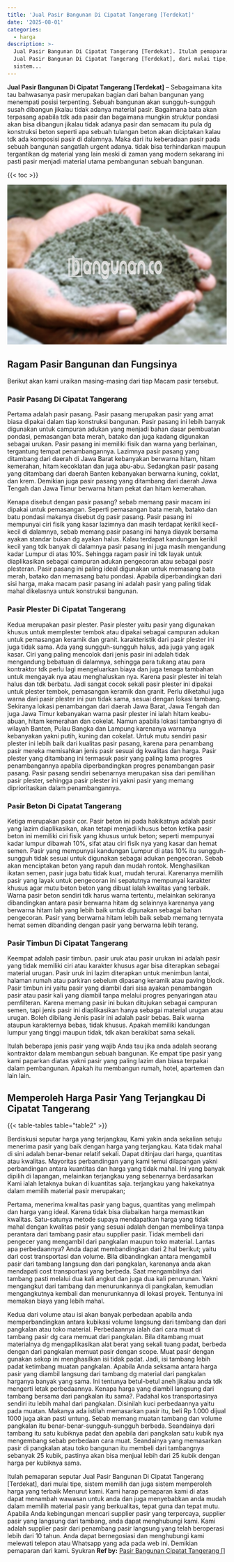```yaml
---
title: 'Jual Pasir Bangunan Di Cipatat Tangerang [Terdekat]'
date: '2025-08-01'
categories:
  - harga
description: >-
  Jual Pasir Bangunan Di Cipatat Tangerang [Terdekat]. Itulah pemaparan seputar
  Jual Pasir Bangunan Di Cipatat Tangerang [Terdekat], dari mulai tipe,
  sistem...
---
```


**Jual Pasir Bangunan Di Cipatat Tangerang \[Terdekat\]** – Sebagaimana kita tau bahwasanya pasir merupakan bagian dari bahan bangunan yang menempati posisi terpenting. Sebuah bangunan akan sungguh-sungguh susah dibangun jikalau tidak adanya material pasir. Bagaimana bata akan terpasang apabila tdk ada pasir dan bagaimana mungkin struktur pondasi akan bisa dibangun jikalau tidak adanya pasir dan semacam itu pula dg konstruksi beton seperti apa sebuah tulangan beton akan diciptakan kalau tdk ada komposisi pasir di dalamnya. Maka dari itu keberadaan pasir pada sebuah bangunan sangatlah urgent adanya. tidak bisa terhindarkan maupun tergantikan dg material yang lain meski di zaman yang modern sekarang ini pasti pasir menjadi material utama pembangunan sebuah bangunan.

{{< toc >}}

![Jual Pasir Bangunan Di Cipatat Tangerang [Terdekat]](/images/jual-pasir-bangunan-49.png)

## Ragam Pasir Bangunan dan Fungsinya

Berikut akan kami uraikan masing-masing dari tiap Macam pasir tersebut.

### Pasir Pasang Di Cipatat Tangerang

Pertama adalah pasir pasang. Pasir pasang merupakan pasir yang amat biasa dipakai dalam tiap konstruksi bangunan. Pasir pasang ini lebih banyak digunakan untuk campuran adukan yang menjadi bahan dasar pembuatan pondasi, pemasangan bata merah, batako dan juga kadang digunakan sebagai urukan. Pasir pasang ini memiliki fisik dan warna yang berlainan, tergantung tempat penambangannya. Lazimnya pasir pasang yang ditambang dari daerah di Jawa Barat kebanyakan berwarna hitam, hitam kemerahan, hitam kecoklatan dan juga abu-abu. Sedangkan pasir pasang yang ditambang dari daerah Banten kebanyakan berwarna kuning, coklat, dan krem. Demikian juga pasir pasang yang ditambang dari daerah Jawa Tengah dan Jawa Timur berwarna hitam pekat dan hitam kemerahan.

Kenapa disebut dengan pasir pasang? sebab memang pasir macam ini dipakai untuk pemasangan. Seperti pemasangan bata merah, batako dan batu pondasi makanya disebut dg pasir pasang. Pasir pasang ini mempunyai ciri fisik yang kasar lazimnya dan masih terdapat kerikil kecil-kecil di dalamnya, sebab memang pasir pasang ini hanya diayak bersama ayakan standar bukan dg ayakan halus. Kalau terdapat kandungan kerikil kecil yang tdk banyak di dalamnya pasir pasang ini juga masih mengandung kadar Lumpur di atas 10%. Sehingga ragam pasir ini tdk layak untuk diaplikasikan sebagai campuran adukan pengecoran atau sebagai pasir plesteran. Pasir pasang ini paling ideal digunakan untuk memasang bata merah, batako dan memasang batu pondasi. Apabila diperbandingkan dari sisi harga, maka macam pasir pasang ini adalah pasir yang paling tidak mahal dikelasnya untuk konstruksi bangunan.

### Pasir Plester Di Cipatat Tangerang

Kedua merupakan pasir plester. Pasir plester yaitu pasir yang digunakan khusus untuk memplester tembok atau dipakai sebagai campuran adukan untuk pemasangan keramik dan granit. karakteristik dari pasir plester ini juga tidak sama. Ada yang sungguh-sungguh halus, ada juga yang agak kasar. Ciri yang paling mencolok dari jenis pasir ini adalah tidak mengandung bebatuan di dalamnya, sehingga para tukang atau para kontraktor tdk perlu lagi mengeluarkan biaya dan juga tenaga tambahan untuk mengayak nya atau menghaluskan nya. Karena pasir plester ini telah halus dan tdk berbatu. Jadi sangat cocok sekali pasir plester ini dipakai untuk plester tembok, pemasangan keramik dan granit. Perlu diketahui juga warna dari pasir plester ini pun tidak sama, sesuai dengan lokasi tambang. Sekiranya lokasi penambangan dari daerah Jawa Barat, Jawa Tengah dan juga Jawa Timur kebanyakan warna pasir plester ini ialah hitam keabu-abuan, hitam kemerahan dan cokelat. Namun apabila lokasi tambangnya di wilayah Banten, Pulau Bangka dan Lampung karenanya warnanya kebanyakan yakni putih, kuning dan cokelat. Untuk mutu sendiri pasir plester ini lebih baik dari kualitas pasir pasang, karena para penambang pasir mereka memisahkan jenis pasir sesuai dg kwalitas dan harga. Pasir plester yang ditambang ini termasuk pasir yang paling lama progres penambangannya apabila diperbandingkan progres penambangan pasir pasang. Pasir pasang sendiri sebenarnya merupakan sisa dari pemilihan pasir plester, sehingga pasir plester ini yakni pasir yang memang diprioritaskan dalam penambangannya.

### Pasir Beton Di Cipatat Tangerang

Ketiga merupakan pasir cor. Pasir beton ini pada hakikatnya adalah pasir yang lazim diaplikasikan, akan tetapi menjadi khusus beton ketika pasir beton ini memiliki ciri fisik yang khusus untuk beton; seperti mempunyai kadar lumpur dibawah 10%, sifat atau ciri fisik nya yang kasar dan hemat semen. Pasir yang mempunyai kandungan Lumpur di atas 10% itu sungguh-sungguh tidak sesuai untuk digunakan sebagai adukan pengecoran. Sebab akan menciptakan beton yang rapuh dan mudah rontok. Menghasilkan ikatan semen, pasir juga batu tidak kuat, mudah terurai. Karenanya memilih pasir yang layak untuk pengecoran ini sepatutnya mempunyai karakter khusus agar mutu beton beton yang dibuat ialah kwalitas yang terbaik. Warna pasir beton sendiri tdk harus warna tertentu, melainkan sekiranya dibandingkan antara pasir berwarna hitam dg selainnya karenanya yang berwarna hitam lah yang lebih baik untuk digunakan sebagai bahan pengecoran. Pasir yang berwarna hitam lebih baik sebab memang ternyata hemat semen dibanding dengan pasir yang berwarna lebih terang.

### Pasir Timbun Di Cipatat Tangerang

Keempat adalah pasir timbun. pasir uruk atau pasir urukan ini adalah pasir yang tidak memiliki ciri atau karakter khusus agar bisa diterapkan sebagai material urugan. Pasir uruk ini lazim diterapkan untuk menimbun lantai, halaman rumah atau parkiran sebelum dipasang keramik atau paving block. Pasir timbun ini yaitu pasir yang diambil dari sisa ayakan penambangan pasir atau pasir kali yang diambil tanpa melalui progres penyaringan atau pemfilteran. Karena memang pasir ini bukan ditujukan sebagai campuran semen, tapi jenis pasir ini diaplikasikan hanya sebagai material urugan atau urugan. Boleh dibilang Jenis pasir ini adalah pasir bebas. Baik warna ataupun karakternya bebas, tidak khusus. Apakah memiliki kandungan lumpur yang tinggi maupun tidak, tdk akan berakibat sama sekali.

Itulah beberapa jenis pasir yang wajib Anda tau jika anda adalah seorang kontraktor dalam membangun sebuah bangunan. Ke empat tipe pasir yang kami paparkan diatas yakni pasir yang paling lazim dan biasa terpakai dalam pembangunan. Apakah itu membangun rumah, hotel, apartemen dan lain lain.

## Memperoleh Harga Pasir Yang Terjangkau Di Cipatat Tangerang

{{< table-tables table="table2" >}}

Berdiskusi seputar harga yang terjangkau, Kami yakin anda sekalian setuju menerima pasir yang baik dengan harga yang terjangkau. Kata tidak mahal di sini adalah benar-benar relatif sekali. Dapat ditinjau dari harga, quantitas atau kwalitas. Mayoritas perbandingan yang kami temui dilapangan yakni perbandingan antara kuantitas dan harga yang tidak mahal. Ini yang banyak dipilih di lapangan, melainkan terjangkau yang sebenarnya berdasarkan Kami ialah letaknya bukan di kuantitas saja. terjangkau yang hakekatnya dalam memilih material pasir merupakan;

Pertama, menerima kwalitas pasir yang bagus, quantitas yang melimpah dan harga yang ideal. Karena tidak bisa diabaikan harga memastikan kwalitas. Satu-satunya metode supaya mendapatkan harga yang tidak mahal dengan kwalitas pasir yang sesuai adalah dengan membelinya tanpa perantara dari tambang pasir atau supplier pasir. Tidak membeli dari pengecer yang mengambil dari pangkalan maupun toko material. Lantas apa perbedaannya? Anda dapat membandingkan dari 2 hal berikut; yaitu dari cost transportasi dan volume. Bila dibandingkan antara mengambil pasir dari tambang langsung dan dari pangkalan, karenanya anda akan mendapati cost transportasi yang berbeda. Saat mengambilnya dari tambang pasti melalui dua kali angkut dan juga dua kali penurunan. Yakni mengangkut dari tambang dan menurunkannya di pangkalan, kemudian mengangkutnya kembali dan menurunkannya di lokasi proyek. Tentunya ini memakan biaya yang lebih mahal.

Kedua dari volume atau isi akan banyak perbedaan apabila anda memperbandingkan antara kubikasi volume langsung dari tambang dan dari pangkalan atau toko material. Perbedaannya ialah dari cara muat di tambang pasir dg cara memuat dari pangkalan. Bila ditambang muat materialnya dg mengaplikasikan alat berat yang sekali tuang padat, berbeda dengan dari pangkalan memuat pasir dengan scope. Muat pasir dengan gunakan sekop ini menghasilkan isi tidak padat. Jadi, isi tambang lebih padat ketimbang muatan pangkalan. Apabila Anda seksama antara harga pasir yang diambil langsung dari tambang dg material dari pangkalan harganya banyak yang sama. Ini tentunya betul-betul aneh jikalau anda tdk mengerti letak perbedaannya. Kenapa harga yang diambil langsung dari tambang bersama dari pangkalan itu sama?. Padahal kos transportasinya sendiri itu lebih mahal dari pangkalan. Disinilah kuci perbedaannya yaitu pada muatan. Makanya ada istilah memasarkan pasir itu, beli Rp 1.000 dijual 1000 juga akan pasti untung. Sebab memang muatan tambang dan volume pangkalan itu benar-benar-sungguh-sungguh berbeda. Seandainya dari tambang itu satu kubiknya padat dan apabila dari pangkalan satu kubik nya mengembang sebab perbedaan cara muat. Seandainya yang memasarkan pasir di pangkalan atau toko bangunan itu membeli dari tambangnya sebanyak 25 kubik, pastinya akan bisa menjual lebih dari 25 kubik dengan harga per kubiknya sama.

Itulah pemaparan seputar Jual Pasir Bangunan Di Cipatat Tangerang \[Terdekat\], dari mulai tipe, sistem memilih dan juga sistem memperoleh harga yang terbaik Menurut kami. Kami harap pemaparan kami di atas dapat menambah wawasan untuk anda dan juga menyebabkan anda mudah dalam memilih material pasir yang berkualitas, tepat guna dan tepat mutu. Apabila Anda kebingungan mencari supplier pasir yang terpercaya, supplier pasir yang langsung dari tambang, anda dapat menghubungi kami. Kami adalah supplier pasir dari penambang pasir langsung yang telah beroperasi lebih dari 10 tahun. Anda dapat bernegosiasi dan menghubungi kami melewati telepon atau Whatsapp yang ada pada web ini. Demikian pemaparan dari kami. Syukran
**Ref by:** [Pasir Bangunan Cipatat Tangerang []](https://id.wikipedia.org/wiki/Pasir)
